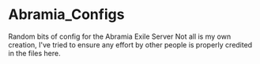 # Abramia_Configs
Random bits of config for the Abramia Exile Server
Not all is my own creation, I've tried to ensure any effort by other people is properly credited in the files here.
